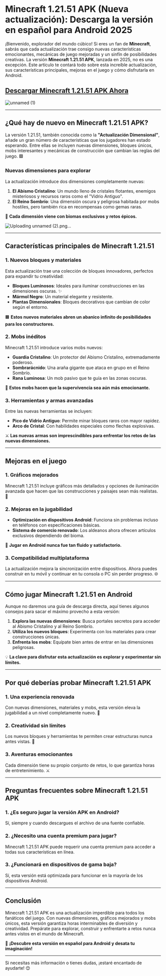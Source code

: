 # **Minecraft 1.21.51 APK (Nueva actualización): Descarga la versión en español para Android 2025**

¡Bienvenido, explorador del mundo cúbico! Si eres un fan de **Minecraft**, sabrás que cada actualización trae consigo nuevas características emocionantes, mecánicas de juego mejoradas y un sinfín de posibilidades creativas. La versión **Minecraft 1.21.51 APK**, lanzada en 2025, no es una excepción. Este artículo te contará todo sobre esta increíble actualización, sus características principales, mejoras en el juego y cómo disfrutarla en Android.

## [Descargar Minecraft 1.21.51 APK Ahora](https://spoo.me/Qos8x7)

![unnamed (1)](https://github.com/user-attachments/assets/94bcc826-5128-4312-bd9c-a19196f52afc)

---

## **¿Qué hay de nuevo en Minecraft 1.21.51 APK?**

La versión 1.21.51, también conocida como la **"Actualización Dimensional"**, añade un gran número de características que los jugadores han estado esperando. Entre ellas se incluyen nuevas dimensiones, bloques únicos, mobs interesantes y mecánicas de construcción que cambian las reglas del juego. 🟩

### **Nuevas dimensiones para explorar**
La actualización introduce dos dimensiones completamente nuevas:
1. **El Abismo Cristalino**: Un mundo lleno de cristales flotantes, enemigos misteriosos y recursos raros como el "Vidrio Antiguo".  
2. **El Reino Sombrío**: Una dimensión oscura y peligrosa habitada por mobs hostiles, pero también rica en recompensas como gemas raras.

🌌 **Cada dimensión viene con biomas exclusivos y retos épicos.**

![Uploading unnamed (2).png…]()

---

## **Características principales de Minecraft 1.21.51**

### **1. Nuevos bloques y materiales**
Esta actualización trae una colección de bloques innovadores, perfectos para expandir tu creatividad:
- **Bloques Luminosos**: Ideales para iluminar construcciones en las dimensiones oscuras. ✨  
- **Mármol Negro**: Un material elegante y resistente.  
- **Plantas Dimensionales**: Bloques decorativos que cambian de color según el entorno.  

🟫 **Estos nuevos materiales abren un abanico infinito de posibilidades para los constructores.**

### **2. Mobs inéditos**
Minecraft 1.21.51 introduce varios mobs nuevos:
- **Guardia Cristalino**: Un protector del Abismo Cristalino, extremadamente poderoso.  
- **Sombrarácnido**: Una araña gigante que ataca en grupo en el Reino Sombrío.  
- **Rana Luminosa**: Un mob pasivo que te guía en las zonas oscuras.  

🐾 **Estos mobs hacen que la supervivencia sea aún más emocionante.**

### **3. Herramientas y armas avanzadas**
Entre las nuevas herramientas se incluyen:
- **Pico de Vidrio Antiguo**: Permite minar bloques raros con mayor rapidez.  
- **Arco de Cristal**: Con habilidades especiales como flechas explosivas.  

⚔️ **Las nuevas armas son imprescindibles para enfrentar los retos de las nuevas dimensiones.**

---

## **Mejoras en el juego**

### **1. Gráficos mejorados**
Minecraft 1.21.51 incluye gráficos más detallados y opciones de iluminación avanzada que hacen que las construcciones y paisajes sean más realistas. 🌄

### **2. Mejoras en la jugabilidad**
- **Optimización en dispositivos Android**: Funciona sin problemas incluso en teléfonos con especificaciones básicas.  
- **Sistema de comercio renovado**: Los aldeanos ahora ofrecen artículos exclusivos dependiendo del bioma.  

📱 **Jugar en Android nunca fue tan fluido y satisfactorio.**

### **3. Compatibilidad multiplataforma**
La actualización mejora la sincronización entre dispositivos. Ahora puedes construir en tu móvil y continuar en tu consola o PC sin perder progreso. 🌐

---

## **Cómo jugar Minecraft 1.21.51 en Android**

Aunque no daremos una guía de descarga directa, aquí tienes algunos consejos para sacar el máximo provecho a esta versión:

1. **Explora las nuevas dimensiones**: Busca portales secretos para acceder al Abismo Cristalino y al Reino Sombrío.  
2. **Utiliza los nuevos bloques**: Experimenta con los materiales para crear construcciones únicas.  
3. **Enfrenta los mobs**: Equípate bien antes de entrar en las dimensiones peligrosas.  

💡 **La clave para disfrutar esta actualización es explorar y experimentar sin límites.**

---

## **Por qué deberías probar Minecraft 1.21.51 APK**

### **1. Una experiencia renovada**
Con nuevas dimensiones, materiales y mobs, esta versión eleva la jugabilidad a un nivel completamente nuevo. 🌟

### **2. Creatividad sin límites**
Los nuevos bloques y herramientas te permiten crear estructuras nunca antes vistas. 🏰

### **3. Aventuras emocionantes**
Cada dimensión tiene su propio conjunto de retos, lo que garantiza horas de entretenimiento. ⚔️

---

## **Preguntas frecuentes sobre Minecraft 1.21.51 APK**

### **1. ¿Es seguro jugar la versión APK en Android?**
Sí, siempre y cuando descargues el archivo de una fuente confiable.

### **2. ¿Necesito una cuenta premium para jugar?**
Minecraft 1.21.51 APK puede requerir una cuenta premium para acceder a todas sus características en línea.

### **3. ¿Funcionará en dispositivos de gama baja?**
Sí, esta versión está optimizada para funcionar en la mayoría de los dispositivos Android.

---

## **Conclusión**

Minecraft 1.21.51 APK es una actualización imperdible para todos los fanáticos del juego. Con nuevas dimensiones, gráficos mejorados y mobs únicos, esta versión garantiza horas interminables de diversión y creatividad. Prepárate para explorar, construir y enfrentarte a retos nunca antes vistos en el mundo de Minecraft.

🌟 **¡Descubre esta versión en español para Android y desata tu imaginación!**

--- 

Si necesitas más información o tienes dudas, ¡estaré encantado de ayudarte! 😊
